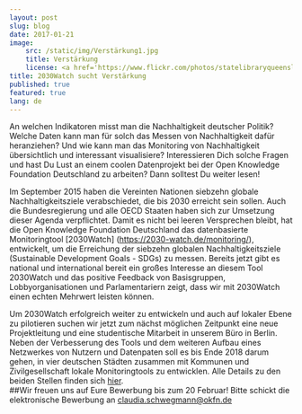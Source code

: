 ```yaml
---
layout: post
slug: blog
date: 2017-01-21
image: 
    src: /static/img/Verstärkung1.jpg
    title: Verstärkung
    license: <a href='https://www.flickr.com/photos/statelibraryqueensland/3219069891/in/photolist-5Uszk2-9uR1dn-8njtj3-ajsBLH-bFoYtX-fmHa3L-fcvwEM-6Rs7a9-8amQJJ-dWXUzG-cqAKgJ-hKCuvT-qoHkXL-9D3vSu-8rWEFV-cL1xu1-6Ro4c6-6Ro3HX-8nYiep-6o6cpV-6pAPsT-6bJirV-9nw5zW-ecrAZB-c4cVC7-hHPTBe-dcE2YL-9WeSMp-cKXUgN-64ESGS-fepHQ1-qrf3jr-bUr4os-ec3yXd-bsu6Co-9M5sip-8o2y1s-8njtAL-8njs8S-dWXV4w-5J7Q2k-qh8Dht-8ngjUD-8vNAMa-4i7B9z-6pEXQf-5SGTuA-9s7jAX-8njsXS-ek1kNh'>CCO</a>
title: 2030Watch sucht Verstärkung
published: true
featured: true
lang: de
---
```


An welchen Indikatoren misst man die Nachhaltigkeit deutscher Politik? Welche Daten kann man für solch das Messen von Nachhaltigkeit dafür heranziehen? Und wie kann man das Monitoring von Nachhaltigkeit übersichtlich und interessant visualisiere? Interessieren Dich solche Fragen und hast Du Lust an einem coolen Datenprojekt bei der Open Knowledge Foundation Deutschland zu arbeiten? Dann solltest Du weiter lesen!  

Im September 2015 haben die Vereinten Nationen siebzehn globale Nachhaltigkeitsziele verabschiedet, die bis 2030 erreicht sein sollen. Auch die Bundesregierung und alle OECD Staaten haben sich zur Umsetzung dieser Agenda verpflichtet. Damit es nicht bei leeren Versprechen bleibt, hat die Open Knowledge Foundation Deutschland das datenbasierte Monitoringtool [2030Watch] (https://2030-watch.de/monitoring/), entwickelt, um die Erreichung der siebzehn globalen Nachhaltigkeitsziele (Sustainable Development Goals - SDGs) zu messen. 
Bereits jetzt gibt es national und international bereit ein großes Interesse an diesem Tool 2030Watch und das positive Feedback von Basisgruppen, Lobbyorganisationen und Parlamentariern zeigt, dass wir mit 2030Watch einen echten Mehrwert leisten können. 

Um 2030Watch erfolgreich weiter zu entwickeln und auch auf lokaler Ebene zu pilotieren suchen wir jetzt zum nächst möglichen Zeitpunkt eine neue Projektleitung und eine studentische Mitarbeit in unserem Büro in Berlin. Neben der Verbesserung des Tools und dem weiteren Aufbau eines Netzwerkes von Nutzern und Datenpaten soll es bis Ende 2018 darum gehen, in vier deutschen Städten zusammen mit Kommunen und Zivilgesellschaft lokale Monitoringtools zu entwicklen. Alle Details zu den beiden Stellen finden sich [hier](https://docs.google.com/document/d/1BL4xfL5UHvZrfQp5xZyaqwyH4mtiJ-EdtrLklaOlQQQ/edit).  
##Wir freuen uns auf Eure Bewerbung bis zum 20 Februar! 
Bitte schickt die elektronische Bewerbung an claudia.schwegmann@okfn.de
